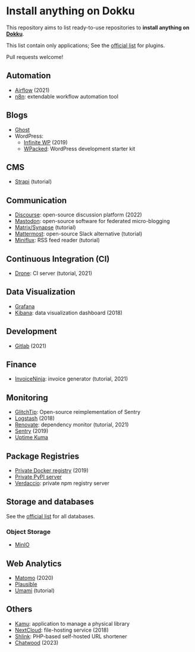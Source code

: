 # Install anything on Dokku

This repository aims to list ready-to-use repositories to **install anything on [Dokku][]**.

This list contain only applications; See the [official list][plugins] for plugins.

Pull requests welcome!

[plugins]: https://github.com/dokku/dokku/blob/master/docs/community/plugins.md#official-plugins

[Dokku]: https://dokku.com/

## Automation

* [Airflow](https://github.com/ohld/airflow-dokku) (2021)
* [n8n](https://github.com/d1ceward/n8n_on_dokku): extendable workflow automation tool

## Blogs

* [Ghost](https://okhlopkov.com/deploy-ghost-blog-with-dokku/)
* WordPress:
    * [Infinite WP](https://github.com/sman591/infinite-wp-dokku) (2019)
    * [WPacked](https://github.com/enricodeleo/wpacked): WordPress development starter kit

## CMS

* [Strapi](https://strapi.io/blog/how-to-deploy-strapi-on-dokku-and-digitalocean) (tutorial)

## Communication

* [Discourse](https://github.com/badsyntax/dokku-discourse): open-source discussion platform (2022)
* [Mastodon](https://github.com/cooperaj/dokku-mastodon): open-source software for federated micro-blogging
* [Matrix/Synapse](https://github.com/holgi/Synapse_On_Dokku) (tutorial)
* [Mattermost](https://tech.bixoto.com/deploy-mattermost-on-dokku/): open-source Slack alternative (tutorial)
* [Miniflux](https://felix.fyi/install-miniflux-using-dokku): RSS feed reader (tutorial)

## Continuous Integration (CI)

* [Drone](https://github.com/code-fabrik/open-knowledge/blob/master/software/dokku/docker-image-deploys/drone-server.md): CI server (tutorial, 2021)

## Data Visualization

* [Grafana](https://github.com/d1ceward/grafana_on_dokku)
* [Kibana](https://github.com/rclement/dokku-kibana): data visualization dashboard (2018)

## Development

* [Gitlab](https://github.com/hardpixel/dokku-gitlab) (2021)

## Finance

* [InvoiceNinja](https://github.com/code-fabrik/open-knowledge/blob/master/software/dokku/docker-image-deploys/invoiceninja.md): invoice generator (tutorial, 2021)

## Monitoring

* [GlitchTip](https://github.com/b-ggs/dokku-glitchtip): Open-source reimplementation of Sentry
* [Logstash](https://github.com/rclement/dokku-logstash) (2018)
* [Renovate](https://github.com/code-fabrik/open-knowledge/blob/master/software/dokku/docker-image-deploys/renovate.md): dependency monitor (tutorial, 2021)
* [Sentry](https://github.com/mimischi/dokku-sentry) (2019)
* [Uptime Kuma](https://github.com/d1ceward/uptime_kuma_on_dokku)

## Package Registries

* [Private Docker registry](https://github.com/ebeigarts/dokku-private-registry) (2019)
* [Private PyPI server](https://github.com/Bixoto/dokku-pypiserver)
* [Verdaccio](https://github.com/ebeigarts/dokku-verdaccio): private npm registry server

## Storage and databases

See the [official list][plugins] for all databases.

### Object Storage

* [MinIO](https://github.com/d1ceward/minio_on_dokku)

## Web Analytics

* [Matomo](https://github.com/rclement/dokku-matomo) (2020)
* [Plausible](https://github.com/d1ceward/plausible_on_dokku)
* [Umami](https://knowledge.code-fabrik.ch/software/dokku/docker-image-deploys/umami.html) (tutorial)

## Others

* [Kamu](https://github.com/ayr-ton/kamu): application to manage a physical library
* [NextCloud](https://github.com/dionysio/dokku-nextcloud): file-hosting service (2018)
* [Shlink](https://github.com/d1ceward/shlink_on_dokku): PHP-based self-hosted URL shortener
* [Chatwood](https://github.com/mvr-studio/chatwoot_on_dokku) (2023)
